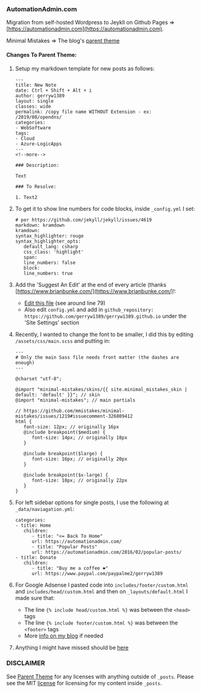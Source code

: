 
### AutomationAdmin.com

Migration from self-hosted Wordpress to Jeykll on Github Pages => [https://automationadmin.com](https://automationadmin.com).

Minimal Mistakes => The blog's [parent theme](https://github.com/mmistakes/minimal-mistakes)

#### Changes To Parent Theme:

1. Setup my markdown template for new posts as follows:

   ```escape
   ---
   title: New Note
   date: Ctrl + Shift + Alt + i
   author: gerryw1389
   layout: single
   classes: wide
   permalink: /copy file name WITHOUT Extension - ex: /2019/08/opendns/
   categories:
   - WebSoftware
   tags:
   - Cloud
   - Azure-LogicApps
   ---
   <!--more-->

   ### Description:

   Text

   ### To Resolve:

   1. Text2
   ```

2. To get it to show line numbers for code blocks, inside `_config.yml` I set:

   ```escape
   # per https://github.com/jekyll/jekyll/issues/4619
   markdown: kramdown
   kramdown:
   syntax_highlighter: rouge
   syntax_highlighter_opts:
      default_lang: csharp
      css_class: 'highlight'
      span:
      line_numbers: false
      block:
      line_numbers: true
   ```

3. Add the 'Suggest An Edit' at the end of every article (thanks [https://www.brianbunke.com/](https://www.brianbunke.com/)!:

   - [Edit this file](https://github.com/gerryw1389/gerryw1389.github.io/blob/master/_layouts/single.html) (see around line 79)  
   - Also edit `config.yml` and add in `github_repository: https://github.com/gerryw1389/gerryw1389.github.io` under the 'Site Settings' section

4. Recently, I wanted to change the font to be smaller, I did this by editing `/assets/css/main.scss` and putting in:

   ```escape
   --- 
   # Only the main Sass file needs front matter (the dashes are enough) 
   --- 

   @charset "utf-8";

   @import "minimal-mistakes/skins/{{ site.minimal_mistakes_skin | default: 'default' }}"; // skin
   @import "minimal-mistakes"; // main partials

   // https://github.com/mmistakes/minimal-mistakes/issues/1219#issuecomment-326809412
   html {
      font-size: 12px; // originally 16px
      @include breakpoint($medium) {
         font-size: 14px; // originally 18px
      }

      @include breakpoint($large) {
         font-size: 16px; // originally 20px
      }

      @include breakpoint($x-large) {
         font-size: 18px; // originally 22px
      }
   }
   ```

5. For left sidebar options for single posts, I use the following at `_data/naviagation.yml`:

   ```escape
   categories:
   - title: Home
      children:
         - title: "<= Back To Home"
         url: https://automationadmin.com/
         - title: "Popular Posts"
         url: https://automationadmin.com/2016/02/popular-posts/
   - title: Donate
      children:
         - title: "Buy me a coffee ❤"
         url: https://www.paypal.com/paypalme2/gerryw1389
   ```

6. For Google Adsense I pasted code into `includes/footer/custom.html` and `includes/head/custom.html` and then on `_layouts/default.html` I made sure that:
   - The line `{% include head/custom.html %}` was between the `<head>` tags
   - The line `{% include footer/custom.html %}` was between the `<footer>` tags
   - More [info on my blog](https://automationadmin.com/2019/10/google-adsense-and-disqus) if needed

7. Anything I might have missed should be [here](https://automationadmin.com/2019/08/wordpress-to-jekyll-changes/)

### DISCLAIMER

See [Parent Theme](https://github.com/mmistakes/minimal-mistakes) for any licenses with anything outside of `_posts`. Please see the MIT [license](./LICENSE) for licensing for my content inside `_posts`.
